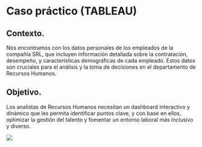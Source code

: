 # Caso práctico (TABLEAU)

## Contexto.
Nos encontramos con los datos personales de los empleados de la compañía SRL, que incluyen información detallada sobre la contratación, desempeño, y características demográficas de cada empleado. Estos datos son cruciales para el análisis y la toma de decisiones en el departamento de Recursos Humanos.

## Objetivo.
Los analistas de Recursos Humanos necesitan un dashboard interactivo y dinámico que les permita identificar puntos clave, y con base en ellos, optimizar la gestión del talento y fomentar un entorno laboral más inclusivo y diverso.

<div class='tableauPlaceholder' id='viz1730359119247' style='position: relative'><noscript><a href='#'><img alt=' ' src='https:&#47;&#47;public.tableau.com&#47;static&#47;images&#47;Li&#47;Libro1_17303585659770&#47;Hoja2&#47;1_rss.png' style='border: none' /></a></noscript><object class='tableauViz'  style='display:none;'><param name='host_url' value='https%3A%2F%2Fpublic.tableau.com%2F' /> <param name='embed_code_version' value='3' /> <param name='site_root' value='' /><param name='name' value='Libro1_17303585659770&#47;Hoja2' /><param name='tabs' value='yes' /><param name='toolbar' value='yes' /><param name='static_image' value='https:&#47;&#47;public.tableau.com&#47;static&#47;images&#47;Li&#47;Libro1_17303585659770&#47;Hoja2&#47;1.png' /> <param name='animate_transition' value='yes' /><param name='display_static_image' value='yes' /><param name='display_spinner' value='yes' /><param name='display_overlay' value='yes' /><param name='display_count' value='yes' /><param name='language' value='es-ES' /><param name='filter' value='publish=yes' /></object></div>                <script type='text/javascript'>                    var divElement = document.getElementById('viz1730359119247');                    var vizElement = divElement.getElementsByTagName('object')[0];                    vizElement.style.width='100%';vizElement.style.height=(divElement.offsetWidth*0.75)+'px';                    var scriptElement = document.createElement('script');                    scriptElement.src = 'https://public.tableau.com/javascripts/api/viz_v1.js';                    vizElement.parentNode.insertBefore(scriptElement, vizElement);                </script>
